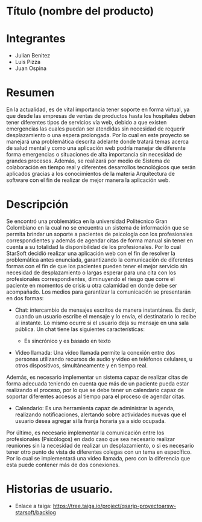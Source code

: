 # Título (nombre del producto)

# Integrantes
* Julian Benitez
* Luis Pizza
* Juan Ospina
# Resumen
En la actualidad, es de vital importancia tener soporte en forma virtual, ya que desde las empresas de ventas de productos hasta los hospitales deben tener diferentes tipos de servicios vía web, debido a que existen emergencias las cuales puedan ser atendidas sin necesidad de requerir desplazamiento o una espera prolongada. Por lo cual en este proyecto se manejará una problemática descrita adelante donde tratará temas acerca de salud mental y como una aplicación web podría manejar de diferente forma emergencias o situaciones de alta importancia sin necesidad de grandes procesos. Además, se realizará por medio de Sistema de colaboración en tiempo real y diferentes desarrollos tecnológicos que serán aplicados gracias a los conocimientos de la materia Arquitectura de software con el fin de realizar de mejor manera la aplicación web.
# Descripción 
Se encontró una problemática en la universidad Politécnico Gran Colombiano en la cual no se encuentra un sistema de información que se permita brindar un soporte a pacientes de psicología con los profesionales correspondientes y además de agendar citas de forma manual sin tener en cuenta a su totalidad la disponibilidad de los profesionales. Por lo cual StarSoft decidió realizar una aplicación web con el fin de resolver la problemática antes enunciada, garantizando la comunicación de diferentes formas con el fin de que los pacientes pueden tener el mejor servicio sin necesidad de desplazamiento o largas esperar para una cita con los profesionales correspondientes, diminuyendo el riesgo que corre el paciente en momentos de crisis u otra calamidad en donde debe ser acompañado.
Los medios para garantizar la comunicación se presentarán en dos formas:
* Chat: intercambio de mensajes escritos de manera instantánea. Es decir, cuando un usuario escribe el mensaje y lo envía, el destinatario lo recibe al instante. Lo mismo ocurre si el usuario deja su mensaje en una sala pública.
Un chat tiene las siguientes características:
  * Es sincrónico y es basado en texto
  
* Video llamada: Una video llamada permite la conexión entre dos personas utilizando recursos de audio y video en teléfonos celulares, u otros dispositivos, simultáneamente y en tiempo real.

Además, es necesario implementar un sistema capaz de realizar citas de forma adecuada teniendo en cuenta que más de un paciente pueda estar realizando el proceso, por lo que se debe tener un calendario capaz de soportar diferentes accesos al tiempo para el proceso de agendar citas.
* Calendario: Es una herramienta capaz de administrar la agenda, realizando notificaciones, alertando sobre actividades nuevas que el usuario desea agregar si la franja horaria ya a sido ocupada.

Por último, es necesario implementar la comunicación entre los profesionales (Psicólogos) en dado caso que sea necesario realizar reuniones sin la necesidad de realizar un desplazamiento, o si es necesario tener otro punto de vista de diferentes colegas con un tema en específico. Por lo cual se implementará una video llamada, pero con la diferencia que esta puede contener más de dos conexiones.




# Historias de usuario.

* Enlace a taiga: https://tree.taiga.io/project/qsarjp-proyectoarsw-starsoft/backlog
